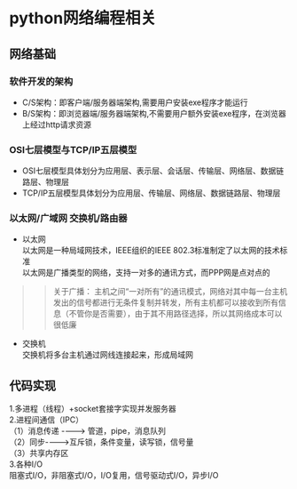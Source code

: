 python网络编程相关
========
网络基础
-----
### 软件开发的架构<br>
* C/S架构：即客户端/服务器端架构,需要用户安装exe程序才能运行<br>
* B/S架构：即浏览器端/服务器端架构,不需要用户额外安装exe程序，在浏览器上经过http请求资源<br>
### OSI七层模型与TCP/IP五层模型<br>
* OSI七层模型具体划分为应用层、表示层、会话层、传输层、网络层、数据链路层、物理层
* TCP/IP五层模型具体划分为应用层、传输层、网络层、数据链路层、物理层
### 以太网/广域网  交换机/路由器
* 以太网<br>
以太网是一种局域网技术，IEEE组织的IEEE 802.3标准制定了以太网的技术标准<br>
以太网是广播类型的网络，支持一对多的通讯方式，而PPP网是点对点的<br>
>>关于广播：
>>主机之间“一对所有”的通讯模式，网络对其中每一台主机发出的信号都进行无条件复制并转发，所有主机都可以接收到所有信息（不管你是否需要），由于其不用路径选择，所以其网络成本可以很低廉<br>
* 交换机<br>
交换机将多台主机通过网线连接起来，形成局域网<br>
## 代码实现
1.多进程（线程）+socket套接字实现并发服务器<br>
2.进程间通信（IPC）<br>
  （1）消息传递 ----> 管道，pipe，消息队列<br>
  （2）同步---->互斥锁，条件变量，读写锁，信号量<br>
  （3）共享内存区<br>
3.各种I/O<br>
  阻塞式I/O，非阻塞式I/O，I/O复用，信号驱动式I/O，异步I/O
